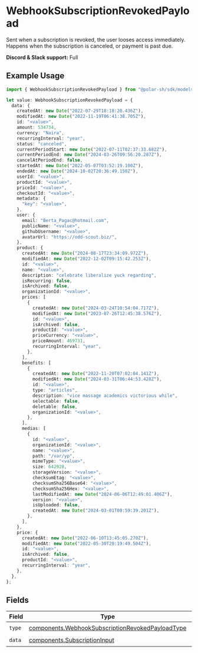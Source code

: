 # WebhookSubscriptionRevokedPayload

Sent when a subscription is revoked, the user looses access immediately.
Happens when the subscription is canceled, or payment is past due.

**Discord & Slack support:** Full

## Example Usage

```typescript
import { WebhookSubscriptionRevokedPayload } from "@polar-sh/sdk/models/components";

let value: WebhookSubscriptionRevokedPayload = {
  data: {
    createdAt: new Date("2022-07-29T18:18:20.436Z"),
    modifiedAt: new Date("2022-11-19T06:41:38.705Z"),
    id: "<value>",
    amount: 534734,
    currency: "Naira",
    recurringInterval: "year",
    status: "canceled",
    currentPeriodStart: new Date("2022-07-11T02:37:33.682Z"),
    currentPeriodEnd: new Date("2024-03-26T09:56:20.287Z"),
    cancelAtPeriodEnd: false,
    startedAt: new Date("2022-05-07T03:52:19.100Z"),
    endedAt: new Date("2024-10-02T20:36:49.150Z"),
    userId: "<value>",
    productId: "<value>",
    priceId: "<value>",
    checkoutId: "<value>",
    metadata: {
      "key": "<value>",
    },
    user: {
      email: "Berta_Pagac@hotmail.com",
      publicName: "<value>",
      githubUsername: "<value>",
      avatarUrl: "https://odd-scout.biz/",
    },
    product: {
      createdAt: new Date("2024-08-17T23:34:09.972Z"),
      modifiedAt: new Date("2022-12-02T09:15:42.253Z"),
      id: "<value>",
      name: "<value>",
      description: "celebrate liberalize yuck regarding",
      isRecurring: false,
      isArchived: false,
      organizationId: "<value>",
      prices: [
        {
          createdAt: new Date("2024-03-24T10:54:04.717Z"),
          modifiedAt: new Date("2023-07-26T12:45:38.576Z"),
          id: "<value>",
          isArchived: false,
          productId: "<value>",
          priceCurrency: "<value>",
          priceAmount: 469731,
          recurringInterval: "year",
        },
      ],
      benefits: [
        {
          createdAt: new Date("2022-11-20T07:02:04.141Z"),
          modifiedAt: new Date("2024-03-31T06:44:53.428Z"),
          id: "<value>",
          type: "articles",
          description: "vice massage academics victorious while",
          selectable: false,
          deletable: false,
          organizationId: "<value>",
        },
      ],
      medias: [
        {
          id: "<value>",
          organizationId: "<value>",
          name: "<value>",
          path: "/var/yp",
          mimeType: "<value>",
          size: 642928,
          storageVersion: "<value>",
          checksumEtag: "<value>",
          checksumSha256Base64: "<value>",
          checksumSha256Hex: "<value>",
          lastModifiedAt: new Date("2024-06-06T12:49:01.406Z"),
          version: "<value>",
          isUploaded: false,
          createdAt: new Date("2024-03-01T08:59:39.201Z"),
        },
      ],
    },
    price: {
      createdAt: new Date("2022-06-10T13:45:05.270Z"),
      modifiedAt: new Date("2022-05-30T20:19:49.504Z"),
      id: "<value>",
      isArchived: false,
      productId: "<value>",
      recurringInterval: "year",
    },
  },
};
```

## Fields

| Field                                                                                                                | Type                                                                                                                 | Required                                                                                                             | Description                                                                                                          |
| -------------------------------------------------------------------------------------------------------------------- | -------------------------------------------------------------------------------------------------------------------- | -------------------------------------------------------------------------------------------------------------------- | -------------------------------------------------------------------------------------------------------------------- |
| `type`                                                                                                               | [components.WebhookSubscriptionRevokedPayloadType](../../models/components/webhooksubscriptionrevokedpayloadtype.md) | :heavy_check_mark:                                                                                                   | N/A                                                                                                                  |
| `data`                                                                                                               | [components.SubscriptionInput](../../models/components/subscriptioninput.md)                                         | :heavy_check_mark:                                                                                                   | N/A                                                                                                                  |